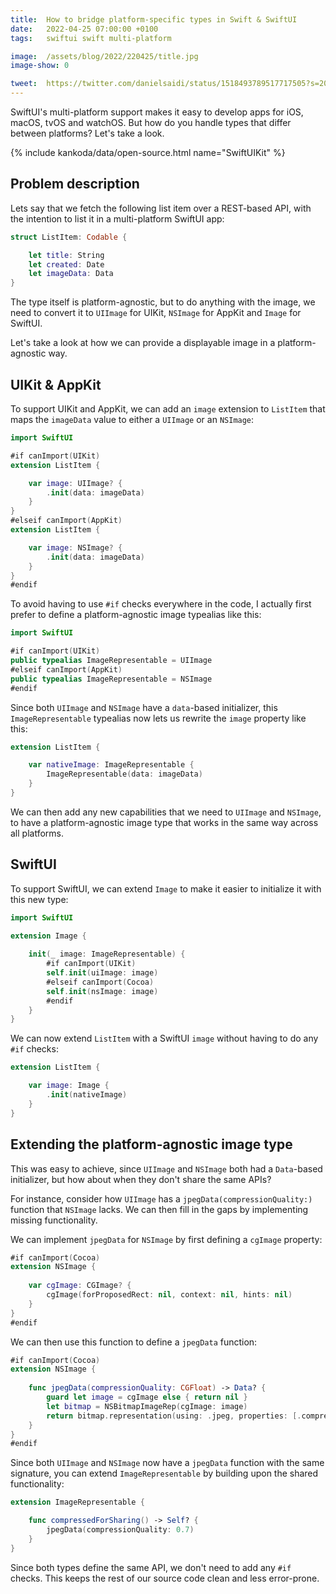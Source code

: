 ```yaml
---
title:  How to bridge platform-specific types in Swift & SwiftUI
date:   2022-04-25 07:00:00 +0100
tags:   swiftui swift multi-platform

image:  /assets/blog/2022/220425/title.jpg
image-show: 0

tweet:  https://twitter.com/danielsaidi/status/1518493789517717505?s=20&t=wF1kbk5Nxm27t6vxQ1OeLQ
---
```


SwiftUI's multi-platform support makes it easy to develop apps for iOS, macOS, tvOS and watchOS. But how do you handle types that differ between platforms? Let's take a look.

{% include kankoda/data/open-source.html name="SwiftUIKit" %}


## Problem description

Lets say that we fetch the following list item over a REST-based API, with the intention to list it in a multi-platform SwiftUI app:

```swift
struct ListItem: Codable {

    let title: String
    let created: Date
    let imageData: Data
}
```

The type itself is platform-agnostic, but to do anything with the image, we need to convert it to `UIImage` for UIKit, `NSImage` for AppKit and `Image` for SwiftUI.

Let's take a look at how we can provide a displayable image in a platform-agnostic way.


## UIKit & AppKit

To support UIKit and AppKit, we can add an `image` extension to `ListItem` that maps the `imageData` value to either a `UIImage` or an `NSImage`:

```swift
import SwiftUI

#if canImport(UIKit)
extension ListItem {

    var image: UIImage? {
        .init(data: imageData)
    }
}
#elseif canImport(AppKit)
extension ListItem {

    var image: NSImage? {
        .init(data: imageData)
    }
}
#endif
```

To avoid having to use `#if` checks everywhere in the code, I actually first prefer to define a platform-agnostic image typealias like this:

```swift
import SwiftUI

#if canImport(UIKit)
public typealias ImageRepresentable = UIImage
#elseif canImport(AppKit)
public typealias ImageRepresentable = NSImage
#endif
```

Since both `UIImage` and `NSImage` have a `data`-based initializer, this `ImageRepresentable` typealias now lets us rewrite the `image` property like this:

```swift
extension ListItem {

    var nativeImage: ImageRepresentable {
        ImageRepresentable(data: imageData)
    }
}
```

We can then add any new capabilities that we need to `UIImage` and `NSImage`, to have a platform-agnostic image type that works in the same way across all platforms.


## SwiftUI

To support SwiftUI, we can extend `Image` to make it easier to initialize it with this new type:

```swift
import SwiftUI

extension Image {
    
    init(_ image: ImageRepresentable) {
        #if canImport(UIKit)
        self.init(uiImage: image)
        #elseif canImport(Cocoa)
        self.init(nsImage: image)
        #endif
    }
}
```

We can now extend `ListItem` with a SwiftUI `image` without having to do any `#if` checks:

```swift
extension ListItem {

    var image: Image { 
        .init(nativeImage) 
    }
}
```


## Extending the platform-agnostic image type

This was easy to achieve, since `UIImage` and `NSImage` both had a `Data`-based initializer, but how about when they don't share the same APIs?

For instance, consider how `UIImage` has a `jpegData(compressionQuality:)` function that `NSImage` lacks. We can then fill in the gaps by implementing missing functionality. 

We can implement `jpegData` for `NSImage` by first defining a `cgImage` property:

```swift
#if canImport(Cocoa)
extension NSImage {
    
    var cgImage: CGImage? {
        cgImage(forProposedRect: nil, context: nil, hints: nil)
    }
}
#endif
```

We can then use this function to define a `jpegData` function:

```swift
#if canImport(Cocoa)
extension NSImage {
 
    func jpegData(compressionQuality: CGFloat) -> Data? {
        guard let image = cgImage else { return nil }
        let bitmap = NSBitmapImageRep(cgImage: image)
        return bitmap.representation(using: .jpeg, properties: [.compressionFactor: compressionQuality])
    }
}
#endif
```

Since both `UIImage` and `NSImage` now have a `jpegData` function with the same signature, you can extend `ImageRepresentable` by building upon the shared functionality:

```swift
extension ImageRepresentable {

    func compressedForSharing() -> Self? {
        jpegData(compressionQuality: 0.7)
    }
}
```

Since both types define the same API, we don't need to add any `#if` checks. This keeps the rest of our source code clean and less error-prone.